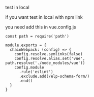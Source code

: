 test in local

if you want test in local with npm link

you need add this in vue.config.js

```
const path = require('path')

module.exports = {
  chainWebpack: (config) => {
    config.resolve.symlinks(false)
    config.resolve.alias.set('vue', path.resolve('./node_modules/vue'))
    config.module
      .rule('eslint')
      .exclude.add(/elp-schema-form/)
      .end()
  }
}

```
